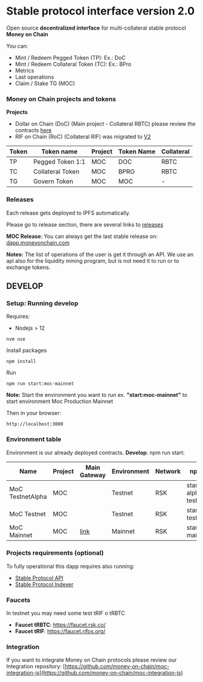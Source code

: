 # Stable protocol interface version 2.0

Open source **decentralized interface** for multi-collateral stable protocol **Money on Chain**

You can:

* Mint / Redeem Pegged Token (TP): Ex.: DoC
* Mint / Redeem Collateral Token (TC): Ex.: BPro
* Metrics
* Last operations
* Claim / Stake TG (MOC)


### Money on Chain projects and tokens 

**Projects**

* Dollar on Chain (DoC) (Main project - Collateral RBTC) please review the contracts [here](https://github.com/money-on-chain/main-RBTC-contract)
* RIF on Chain (RoC) (Collateral RIF) was migrated to [V2](https://github.com/money-on-chain/stable-protocol-interface-v2) 


| Token | Token name       | Project | Token Name | Collateral |
|-------|------------------|---------|------------|------------|
| TP    | Pegged Token 1:1 | MOC     | DOC        | RBTC       |
| TC    | Collateral Token | MOC     | BPRO       | RBTC       |
| TG    | Govern Token     | MOC     | MOC        | -          |

### Releases

Each release gets deployed to IPFS automatically.

Please go to release section, there are several links to [releases](https://github.com/money-on-chain/stable-protocol-interface/releases) 

**MOC Release**: You can always get the last stable release on: [dapp.moneyonchain.com](https://dapp.moneyonchain.com)

**Notes:** The list of operations of the user is get it through an  API. We use an api also for the liquidity mining program, but is not need it to run or to exchange tokens.


## DEVELOP

### Setup: Running develop

Requires:

* Nodejs > 12

`nvm use`

Install packages

`npm install`

Run

`npm run start:moc-mainnet`

**Note:** Start the environment you want to run ex. **"start:moc-mainnet"** to start environment Moc Production Mainnet 

Then in your browser:

`http://localhost:3000`


### Environment table

Environment is our already deployed contracts. 
**Develop**: npm run start:<environment>

| Name             | Project | Main Gateway                           | Environment | Network | npm run                 |
|------------------|---------|----------------------------------------|-------------|---------|-------------------------|
| MoC TestnetAlpha | MOC     |                                        | Testnet     | RSK     | start:moc-alpha-testnet |
| MoC Testnet      | MOC     |                                        | Testnet     | RSK     | start:moc-testnet       |
| MoC Mainnet      | MOC     | [link](https://alpha.moneyonchain.com) | Mainnet     | RSK     | start:moc-mainnet       |


### Projects requirements (optional)

To fully operational this dapp requires also running:

* [Stable Protocol API](https://github.com/money-on-chain/stable-protocol-api)
* [Stable Protocol Indexer](https://github.com/money-on-chain/stable-protocol-indexer)


### Faucets

In testnet you may need some test tRIF o tRBTC

* **Faucet tRBTC**: https://faucet.rsk.co/
* **Faucet tRIF**: https://faucet.rifos.org/


### Integration

If you want to integrate Money on Chain protocols please review our Integration repository:  [https://github.com/money-on-chain/moc-integration-js](https://github.com/money-on-chain/moc-integration-js)
